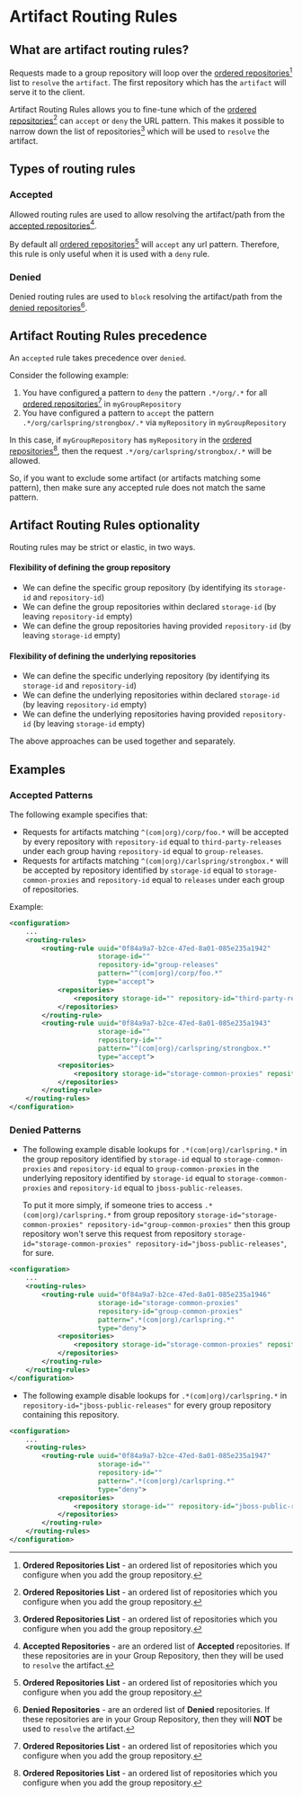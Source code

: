 # Artifact Routing Rules

## What are artifact routing rules?

Requests made to a group repository will loop over the [ordered repositories](#fn:1)[^1] list to `resolve` the `artifact`.
The first repository which has the `artifact` will serve it to the client.  

Artifact Routing Rules allows you to fine-tune which of the [ordered repositories](#fn:1)[^1] can `accept` or `deny` the URL 
pattern. This makes it possible to narrow down the list of repositories[^1] which will be used to `resolve` the artifact.  
  
## Types of routing rules

### Accepted

Allowed routing rules are used to allow resolving the artifact/path from the [accepted repositories](#fn:2)[^2].  
   
By default all [ordered repositories](#fn:1)[^1] will `accept` any url pattern. Therefore, this rule is only useful when 
it is used with a `deny` rule. 

### Denied

Denied routing rules are used to `block` resolving the artifact/path from the [denied repositories](#fn:3)[^3].  

## Artifact Routing Rules precedence

An `accepted` rule takes precedence over `denied`.  
  
Consider the following example:

1. You have configured a pattern to `deny` the pattern `.*/org/.*` for all [ordered repositories](#fn:1)[^1] in `myGroupRepository`
2. You have configured a pattern to `accept` the pattern `.*/org/carlspring/strongbox/.*` via `myRepository` in `myGroupRepository`

In this case, if `myGroupRepository` has `myRepository` in the [ordered repositories](#fn:1)[^1], then the request `.*/org/carlspring/strongbox/.*` will be allowed.  
  
So, if you want to exclude some artifact (or artifacts matching some pattern), then make sure any accepted rule does not match the same pattern.

## Artifact Routing Rules optionality

Routing rules may be strict or elastic, in two ways.

#### Flexibility of defining the group repository
* We can define the specific group repository (by identifying its `storage-id` and `repository-id`)
* We can define the group repositories within declared `storage-id` (by leaving `repository-id` empty)
* We can define the group repositories having provided `repository-id` (by leaving `storage-id` empty)

#### Flexibility of defining the underlying repositories
* We can define the specific underlying repository (by identifying its `storage-id` and `repository-id`)
* We can define the underlying repositories within declared `storage-id` (by leaving `repository-id` empty)
* We can define the underlying repositories having provided `repository-id` (by leaving `storage-id` empty)

The above approaches can be used together and separately.

## Examples

### Accepted Patterns

The following example specifies that:

* Requests for artifacts matching `^(com|org)/corp/foo.*` will be accepted by every repository with `repository-id` equal to `third-party-releases` under each group having `repository-id` equal to `group-releases`.
* Requests for artifacts matching `^(com|org)/carlspring/strongbox.*` will be accepted by repository identified by `storage-id` equal to `storage-common-proxies` and `repository-id` equal to `releases` under each group of repositories.

Example: 
```xml
<configuration>
    ...
    <routing-rules>
        <routing-rule uuid="0f84a9a7-b2ce-47ed-8a01-085e235a1942"
                      storage-id=""
                      repository-id="group-releases"
                      pattern="^(com|org)/corp/foo.*"
                      type="accept">
            <repositories>
                <repository storage-id="" repository-id="third-party-releases"/>
            </repositories>
        </routing-rule>    
        <routing-rule uuid="0f84a9a7-b2ce-47ed-8a01-085e235a1943"
                      storage-id=""
                      repository-id=""
                      pattern="^(com|org)/carlspring/strongbox.*"
                      type="accept">
            <repositories>
                <repository storage-id="storage-common-proxies" repository-id="releases"/>
            </repositories>
        </routing-rule>
    </routing-rules>    
</configuration>
```

### Denied Patterns

* The following example disable lookups for `.*(com|org)/carlspring.*` in the group repository identified by `storage-id` equal to `storage-common-proxies` and `repository-id` equal to `group-common-proxies` in the underlying repository identified by `storage-id` equal to `storage-common-proxies` and `repository-id` equal to `jboss-public-releases`.  

  To put it more simply, if someone tries to access `.*(com|org)/carlspring.*` from group repository `storage-id="storage-common-proxies" repository-id="group-common-proxies"` then this group repository won't serve this request from repository `storage-id="storage-common-proxies" repository-id="jboss-public-releases"`, for sure.

```xml
<configuration>
    ...
    <routing-rules>
        <routing-rule uuid="0f84a9a7-b2ce-47ed-8a01-085e235a1946"
                      storage-id="storage-common-proxies"
                      repository-id="group-common-proxies"
                      pattern=".*(com|org)/carlspring.*"
                      type="deny">
            <repositories>
                <repository storage-id="storage-common-proxies" repository-id="jboss-public-releases"/>
            </repositories>
        </routing-rule>
    </routing-rules>
</configuration>
```

* The following example disable lookups for `.*(com|org)/carlspring.*` in `repository-id="jboss-public-releases"` for every group repository containing this repository.

```xml
<configuration>
    ...
    <routing-rules>
        <routing-rule uuid="0f84a9a7-b2ce-47ed-8a01-085e235a1947"
                      storage-id=""
                      repository-id=""
                      pattern=".*(com|org)/carlspring.*"
                      type="deny">
            <repositories>
                <repository storage-id="" repository-id="jboss-public-releases"/>
            </repositories>
        </routing-rule>
    </routing-rules>
</configuration>
```

[^1]: **Ordered Repositories List** - an ordered list of repositories which you configure when you add the group repository.
[^2]: **Accepted Repositories** - are an ordered list of **Accepted** repositories. If these repositories are in your Group Repository,
      then they will be used to `resolve` the artifact.
[^3]: **Denied Repositories** - are an ordered list of **Denied** repositories. If these repositories are in your Group Repository,
      then they will **NOT** be used to `resolve` the artifact.
